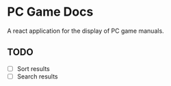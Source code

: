 # PC Game Docs

A react application for the display of PC game manuals.

## TODO

* [ ] Sort results
* [ ] Search results
